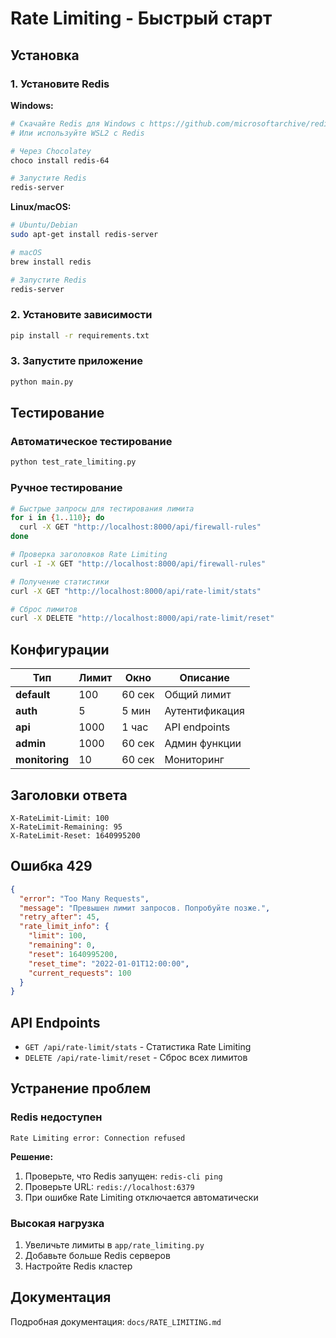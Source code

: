 # Rate Limiting - Быстрый старт

## Установка

### 1. Установите Redis

**Windows:**
```bash
# Скачайте Redis для Windows с https://github.com/microsoftarchive/redis/releases
# Или используйте WSL2 с Redis

# Через Chocolatey
choco install redis-64

# Запустите Redis
redis-server
```

**Linux/macOS:**
```bash
# Ubuntu/Debian
sudo apt-get install redis-server

# macOS
brew install redis

# Запустите Redis
redis-server
```

### 2. Установите зависимости

```bash
pip install -r requirements.txt
```

### 3. Запустите приложение

```bash
python main.py
```

## Тестирование

### Автоматическое тестирование

```bash
python test_rate_limiting.py
```

### Ручное тестирование

```bash
# Быстрые запросы для тестирования лимита
for i in {1..110}; do
  curl -X GET "http://localhost:8000/api/firewall-rules"
done

# Проверка заголовков Rate Limiting
curl -I -X GET "http://localhost:8000/api/firewall-rules"

# Получение статистики
curl -X GET "http://localhost:8000/api/rate-limit/stats"

# Сброс лимитов
curl -X DELETE "http://localhost:8000/api/rate-limit/reset"
```

## Конфигурации

| Тип | Лимит | Окно | Описание |
|-----|-------|------|----------|
| **default** | 100 | 60 сек | Общий лимит |
| **auth** | 5 | 5 мин | Аутентификация |
| **api** | 1000 | 1 час | API endpoints |
| **admin** | 1000 | 60 сек | Админ функции |
| **monitoring** | 10 | 60 сек | Мониторинг |

## Заголовки ответа

```
X-RateLimit-Limit: 100
X-RateLimit-Remaining: 95
X-RateLimit-Reset: 1640995200
```

## Ошибка 429

```json
{
  "error": "Too Many Requests",
  "message": "Превышен лимит запросов. Попробуйте позже.",
  "retry_after": 45,
  "rate_limit_info": {
    "limit": 100,
    "remaining": 0,
    "reset": 1640995200,
    "reset_time": "2022-01-01T12:00:00",
    "current_requests": 100
  }
}
```

## API Endpoints

- `GET /api/rate-limit/stats` - Статистика Rate Limiting
- `DELETE /api/rate-limit/reset` - Сброс всех лимитов

## Устранение проблем

### Redis недоступен
```
Rate Limiting error: Connection refused
```

**Решение:**
1. Проверьте, что Redis запущен: `redis-cli ping`
2. Проверьте URL: `redis://localhost:6379`
3. При ошибке Rate Limiting отключается автоматически

### Высокая нагрузка
1. Увеличьте лимиты в `app/rate_limiting.py`
2. Добавьте больше Redis серверов
3. Настройте Redis кластер

## Документация

Подробная документация: `docs/RATE_LIMITING.md` 